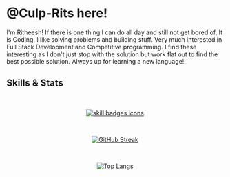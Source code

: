 # @Culp-Rits here!

I'm Ritheesh! If there is one thing I can do all day and still not get bored of, It is Coding. I like solving problems and building stuff. Very much interested in Full Stack Development and Competitive programming. I find these interesting as I don't just stop with the solution but work flat out to find the best possible solution. Always up for learning a new language!


## Skills & Stats
<br>

<p align="center">
  <a href="https://github.com/thenithinbalaji?tab=repositories&q=&type=&language=&sort=stargazers" target="_blank">
    <img src="https://skillicons.dev/icons?i=html,css,js,nodejs,react,mongodb,cpp,python,vscode,git,bootstrap" alt="skill badges icons" />
  </a>
</p>

<br>

<div align="center">

  [![GitHub Streak](http://github-readme-streak-stats.herokuapp.com?user=culp-rits&theme=horizon&hide_border=true&border_radius=15&mode=weekly&background=0D1117)](https://git.io/streak-stats)

</div>

<br>

<div align="center">

  [![Top Langs](https://github-readme-stats.vercel.app/api/top-langs/?username=culp-rits&layout=compact&theme=darcula&hide_border=true&bg-color=0d1117)](https://github.com/anuraghazra/github-readme-stats)

</div>
